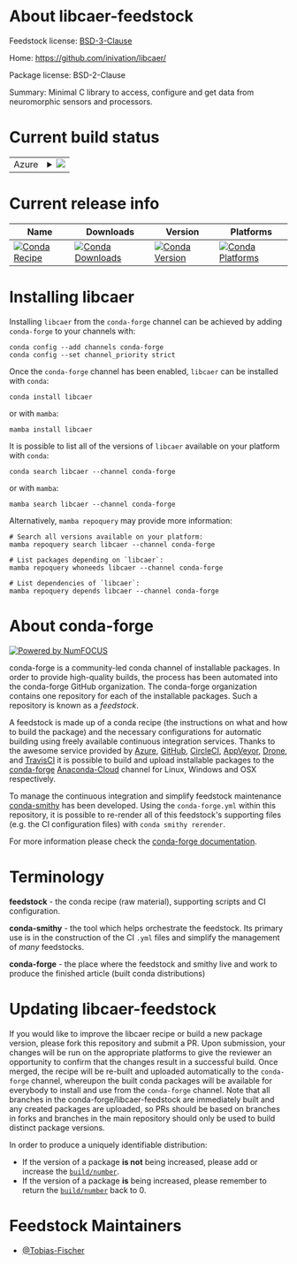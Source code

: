 About libcaer-feedstock
=======================

Feedstock license: [BSD-3-Clause](https://github.com/conda-forge/libcaer-feedstock/blob/main/LICENSE.txt)

Home: https://github.com/inivation/libcaer/

Package license: BSD-2-Clause

Summary: Minimal C library to access, configure and get data from neuromorphic sensors and processors.

Current build status
====================


<table>
    
  <tr>
    <td>Azure</td>
    <td>
      <details>
        <summary>
          <a href="https://dev.azure.com/conda-forge/feedstock-builds/_build/latest?definitionId=13230&branchName=main">
            <img src="https://dev.azure.com/conda-forge/feedstock-builds/_apis/build/status/libcaer-feedstock?branchName=main">
          </a>
        </summary>
        <table>
          <thead><tr><th>Variant</th><th>Status</th></tr></thead>
          <tbody><tr>
              <td>linux_64</td>
              <td>
                <a href="https://dev.azure.com/conda-forge/feedstock-builds/_build/latest?definitionId=13230&branchName=main">
                  <img src="https://dev.azure.com/conda-forge/feedstock-builds/_apis/build/status/libcaer-feedstock?branchName=main&jobName=linux&configuration=linux%20linux_64_" alt="variant">
                </a>
              </td>
            </tr><tr>
              <td>osx_64</td>
              <td>
                <a href="https://dev.azure.com/conda-forge/feedstock-builds/_build/latest?definitionId=13230&branchName=main">
                  <img src="https://dev.azure.com/conda-forge/feedstock-builds/_apis/build/status/libcaer-feedstock?branchName=main&jobName=osx&configuration=osx%20osx_64_" alt="variant">
                </a>
              </td>
            </tr><tr>
              <td>osx_arm64</td>
              <td>
                <a href="https://dev.azure.com/conda-forge/feedstock-builds/_build/latest?definitionId=13230&branchName=main">
                  <img src="https://dev.azure.com/conda-forge/feedstock-builds/_apis/build/status/libcaer-feedstock?branchName=main&jobName=osx&configuration=osx%20osx_arm64_" alt="variant">
                </a>
              </td>
            </tr>
          </tbody>
        </table>
      </details>
    </td>
  </tr>
</table>

Current release info
====================

| Name | Downloads | Version | Platforms |
| --- | --- | --- | --- |
| [![Conda Recipe](https://img.shields.io/badge/recipe-libcaer-green.svg)](https://anaconda.org/conda-forge/libcaer) | [![Conda Downloads](https://img.shields.io/conda/dn/conda-forge/libcaer.svg)](https://anaconda.org/conda-forge/libcaer) | [![Conda Version](https://img.shields.io/conda/vn/conda-forge/libcaer.svg)](https://anaconda.org/conda-forge/libcaer) | [![Conda Platforms](https://img.shields.io/conda/pn/conda-forge/libcaer.svg)](https://anaconda.org/conda-forge/libcaer) |

Installing libcaer
==================

Installing `libcaer` from the `conda-forge` channel can be achieved by adding `conda-forge` to your channels with:

```
conda config --add channels conda-forge
conda config --set channel_priority strict
```

Once the `conda-forge` channel has been enabled, `libcaer` can be installed with `conda`:

```
conda install libcaer
```

or with `mamba`:

```
mamba install libcaer
```

It is possible to list all of the versions of `libcaer` available on your platform with `conda`:

```
conda search libcaer --channel conda-forge
```

or with `mamba`:

```
mamba search libcaer --channel conda-forge
```

Alternatively, `mamba repoquery` may provide more information:

```
# Search all versions available on your platform:
mamba repoquery search libcaer --channel conda-forge

# List packages depending on `libcaer`:
mamba repoquery whoneeds libcaer --channel conda-forge

# List dependencies of `libcaer`:
mamba repoquery depends libcaer --channel conda-forge
```


About conda-forge
=================

[![Powered by
NumFOCUS](https://img.shields.io/badge/powered%20by-NumFOCUS-orange.svg?style=flat&colorA=E1523D&colorB=007D8A)](https://numfocus.org)

conda-forge is a community-led conda channel of installable packages.
In order to provide high-quality builds, the process has been automated into the
conda-forge GitHub organization. The conda-forge organization contains one repository
for each of the installable packages. Such a repository is known as a *feedstock*.

A feedstock is made up of a conda recipe (the instructions on what and how to build
the package) and the necessary configurations for automatic building using freely
available continuous integration services. Thanks to the awesome service provided by
[Azure](https://azure.microsoft.com/en-us/services/devops/), [GitHub](https://github.com/),
[CircleCI](https://circleci.com/), [AppVeyor](https://www.appveyor.com/),
[Drone](https://cloud.drone.io/welcome), and [TravisCI](https://travis-ci.com/)
it is possible to build and upload installable packages to the
[conda-forge](https://anaconda.org/conda-forge) [Anaconda-Cloud](https://anaconda.org/)
channel for Linux, Windows and OSX respectively.

To manage the continuous integration and simplify feedstock maintenance
[conda-smithy](https://github.com/conda-forge/conda-smithy) has been developed.
Using the ``conda-forge.yml`` within this repository, it is possible to re-render all of
this feedstock's supporting files (e.g. the CI configuration files) with ``conda smithy rerender``.

For more information please check the [conda-forge documentation](https://conda-forge.org/docs/).

Terminology
===========

**feedstock** - the conda recipe (raw material), supporting scripts and CI configuration.

**conda-smithy** - the tool which helps orchestrate the feedstock.
                   Its primary use is in the construction of the CI ``.yml`` files
                   and simplify the management of *many* feedstocks.

**conda-forge** - the place where the feedstock and smithy live and work to
                  produce the finished article (built conda distributions)


Updating libcaer-feedstock
==========================

If you would like to improve the libcaer recipe or build a new
package version, please fork this repository and submit a PR. Upon submission,
your changes will be run on the appropriate platforms to give the reviewer an
opportunity to confirm that the changes result in a successful build. Once
merged, the recipe will be re-built and uploaded automatically to the
`conda-forge` channel, whereupon the built conda packages will be available for
everybody to install and use from the `conda-forge` channel.
Note that all branches in the conda-forge/libcaer-feedstock are
immediately built and any created packages are uploaded, so PRs should be based
on branches in forks and branches in the main repository should only be used to
build distinct package versions.

In order to produce a uniquely identifiable distribution:
 * If the version of a package **is not** being increased, please add or increase
   the [``build/number``](https://docs.conda.io/projects/conda-build/en/latest/resources/define-metadata.html#build-number-and-string).
 * If the version of a package **is** being increased, please remember to return
   the [``build/number``](https://docs.conda.io/projects/conda-build/en/latest/resources/define-metadata.html#build-number-and-string)
   back to 0.

Feedstock Maintainers
=====================

* [@Tobias-Fischer](https://github.com/Tobias-Fischer/)

